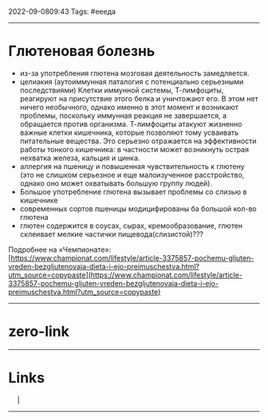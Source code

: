2022-09-0809:43
Tags: #еееда

---
# Глютеновая болезнь
- из-за употребления глютена мозговая деятельность замедляется.
- целиакия (аутоиммунная паталогия с потенциально серьезными последствиями) Клетки иммунной системы, Т-лимфоциты, реагируют на присутствие этого белка и уничтожают его. В этом нет ничего необычного, однако именно в этот момент и возникают проблемы, поскольку иммунная реакция не завершается, а обращается против организма. Т-лимфоциты атакуют жизненно важные клетки кишечника, которые позволяют тому усваивать питательные вещества. Это серьезно отражается на эффективности работы тонкого кишечника: в частности может возникнуть острая нехватка железа, кальция и цинка.
- аллергия на пшеницу и повышенная чувствительность к глютену (это не слишком серьезное и еще малоизученное расстройство, однако оно может охватывать большую группу людей).
- Большое употребление глютена вызывает проблемы со слизью в кишечнике
- современных сортов пшеницы модицифированы ба большой кол-во глютена
- глютен содержится в соусах, сырах, кремообразование, глютен склеивает мелкие частички пищевода(слизистой)???

Подробнее на «Чемпионате»:
[https://www.championat.com/lifestyle/article-3375857-pochemu-gljuten-vreden-bezgljutenovaja-dieta-i-ejo-preimuschestva.html?utm_source=copypaste](https://www.championat.com/lifestyle/article-3375857-pochemu-gljuten-vreden-bezgljutenovaja-dieta-i-ejo-preimuschestva.html?utm_source=copypaste)



---
# zero-link


---
# Links
 &emsp; | &emsp; 


---